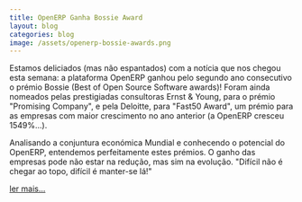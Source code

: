 ```yaml
---
title: OpenERP Ganha Bossie Award
layout: blog
categories: blog
image: /assets/openerp-bossie-awards.png
---
```


Estamos deliciados (mas não espantados) com a notícia que nos chegou esta semana: a plataforma OpenERP ganhou pelo segundo ano consecutivo o prémio Bossie (Best of Open Source Software awards)! Foram ainda nomeados pelas prestigiadas consultoras Ernst & Young, para o prémio "Promising Company", e pela Deloitte, para "Fast50 Award", um prémio para as empresas com maior crescimento no ano anterior (a OpenERP cresceu 1549%...).

Analisando a conjuntura económica Mundial e conhecendo o potencial do OpenERP, entendemos perfeitamente estes prémios. O ganho das empresas pode não estar na redução, mas sim na evolução.
"Difícil não é chegar ao topo, difícil é manter-se lá!"

[ler mais...](https://www.openerp.com/news/post/138-OpenERP-wins-2013-Bossie-award-and-gets-nominated-by-Ernst-Young-and-Deloitte)

